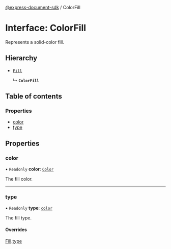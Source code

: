 [@express-document-sdk](../overview.md) / ColorFill

# Interface: ColorFill

Represents a solid-color fill.

## Hierarchy

- [`Fill`](Fill.md)

  ↳ **`ColorFill`**

## Table of contents

### Properties

- [color](ColorFill.md#color)
- [type](ColorFill.md#type)

## Properties

### color

• `Readonly` **color**: [`Color`](Color.md)

The fill color.

___

### type

• `Readonly` **type**: [`color`](../enums/FillType.md#color)

The fill type.

#### Overrides

[Fill](Fill.md).[type](Fill.md#type)
